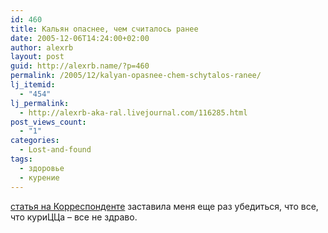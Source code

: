 ```yaml
---
id: 460
title: Кальян опаснее, чем считалось ранее
date: 2005-12-06T14:24:00+02:00
author: alexrb
layout: post
guid: http://alexrb.name/?p=460
permalink: /2005/12/kalyan-opasnee-chem-schytalos-ranee/
lj_itemid:
  - "454"
lj_permalink:
  - http://alexrb-aka-ral.livejournal.com/116285.html
post_views_count:
  - "1"
categories:
  - Lost-and-found
tags:
  - здоровье
  - курение
---
```

<a href="http://www.korrespondent.net/main/138276" target="_blank">статья на Корреспонденте</a> заставила меня еще раз убедиться, что все, что куриЦЦа &#8211; все не здраво.
